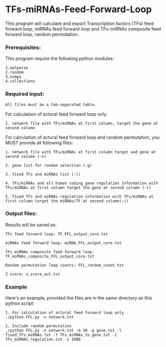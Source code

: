 # TFs-miRNAs-Feed-Forward-Loop

This program will calculate and export Transcription factors (TFs) feed forward loop, miRNAs 
feed forward loop and TFs-miRNAs composite feed forward loop, random permutation.

### Prerequisites:
This program require the following python modules: 

    1.optparse
    2.random
    3.numpy
    4.collections

### Required input:

    All files must be a tab-separated table.

For calculation of actural feed forward loop only:
    
    1. network file with TFs/miRNAs at first column, target the gene at second column
  
For calculation of actural feed forward loop and random permutation, you MUST provide all following files:

    1. network file with TFs/miRNAs at first column target and gene at second column (-n)
  
    2. gene list for random selection (-g)
  
    3. fixed TFs and miRNAs list (-l)
  
    4. TFs/miRNAs and all human coding gene regulation information with TFs/miRNAs at first column target the gene at second column (-t)
  
    5. fixed TFs and miRNAs regulation information with TFs/miRNAs at first column target the miRNAs/TF at second column(-i)

### Output files:

  Results will be saved as:

    TFs feed forward loop: TF_FFL_output_core.txt

    miRNAs feed forward loop: miRNA_FFL_output_core.txt

    TFs miRNAs composite feed forward loop: TF_miRNAs_composite_FFL_output_core.txt

    Random permutation loop counts: FFL_random_count.txt

    Z score: z_score_out.txt
    
### Example

Here's an example, provided the files are in the same directory as this python script:

    1. For calculation of actural feed forward loop only
    ./python FFL.py -n network.txt 

    2. Include random permutation
    ./python FFL.py -n network.txt -m 10 -g gene.txt -l fixed_TFs_miRNAs.txt -t TFs_miRNAs_to_gene.txt -i TFs_miRNAs_regulation.txt -s 1000
